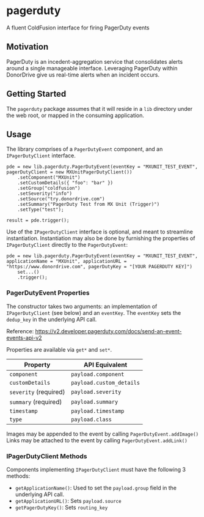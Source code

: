 # pagerduty
A fluent ColdFusion interface for firing PagerDuty events

## Motivation
PagerDuty is an incedent-aggregation service that consolidates alerts around a single manageable interface. Leveraging PagerDuty within DonorDrive give us real-time alerts when an incident occurs.

## Getting Started
The `pagerduty` package assumes that it will reside in a `lib` directory under the web root, or mapped in the consuming application.

## Usage
The library comprises of a `PagerDutyEvent` component, and an `IPagerDutyClient` interface. 
```
pde = new lib.pagerduty.PagerDutyEvent(eventKey = "MXUNIT_TEST_EVENT", pagerDutyClient = new MXUnitPagerDutyClient())
	.setComponent("MXUnit")
	.setCustomDetails({ "foo": "bar" })
	.setGroup("coldfusion")
	.setSeverity("info")
	.setSource("try.donordrive.com")
	.setSummary("PagerDuty Test from MX Unit (Trigger)")
	.setType("test");

result = pde.trigger();
```

Use of the `IPagerDutyClient` interface is optional, and meant to streamline instantiation. Instantiation may also be done by furnishing the properties of `IPagerDutyClient` directly  to the `PagerDutyEvent`:
```
pde = new lib.pagerduty.PagerDutyEvent(eventKey = "MXUNIT_TEST_EVENT", applicationName = "MXUnit", applicationURL = "https://www.donordrive.com", pagerDutyKey = "[YOUR PAGERDUTY KEY]")
	set...()
	.trigger();
```

### PagerDutyEvent Properties

The constructor takes two arguments: an implementation of `IPagerDutyClient` (see below) and an `eventKey`. The `eventKey` sets the `dedup_key` in the underlying API call.

Reference: https://v2.developer.pagerduty.com/docs/send-an-event-events-api-v2

Properties are available via `get*` and `set*`.

|Property|API Equivalent|
|---|---|
|`component`|`payload.component`|
|`customDetails`|`payload.custom_details`|
|`severity` (required)|`payload.severity`|
|`summary` (required)|`payload.summary`|
|`timestamp`|`payload.timestamp`|
|`type`|`payload.class`|

Images may be appended to the event by calling `PagerDutyEvent.addImage()`
Links may be attached to the event by calling `PagerDutyEvent.addLink()`

### IPagerDutyClient Methods

Components implementing `IPagerDutyClient` must have the following 3 methods:

- `getApplicationName()`: Used to set the `payload.group` field in the underlying API call.
- `getApplicationURL()`: Sets `payload.source`
- `getPagerDutyKey()`: Sets `routing_key`

